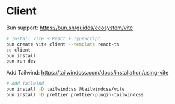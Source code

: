 # Client

Bun support: <https://bun.sh/guides/ecosystem/vite>

```sh
# Install Vite + React + TypeScript
bun create vite client --template react-ts
cd client
bun install
bun run dev
```

Add Tailwind: <https://tailwindcss.com/docs/installation/using-vite>

```sh
# Add Tailwind
bun install -D tailwindcss @tailwindcss/vite
bun install -D prettier prettier-plugin-tailwindcss
```
